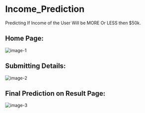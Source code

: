 # Income_Prediction
Predicting If Income of the User Will be MORE Or LESS then $50k.

## Home Page:

![image-1](https://user-images.githubusercontent.com/78957536/109656066-0684c580-7b8a-11eb-9c8b-ade17b90b63d.png)

## Submitting Details:

![image-2](https://user-images.githubusercontent.com/78957536/109654596-5c586e00-7b88-11eb-80f4-003b68c8ad41.png)

## Final Prediction on Result Page:

![image-3](https://user-images.githubusercontent.com/78957536/109654601-5e223180-7b88-11eb-8f45-9498bd1d315f.png)
